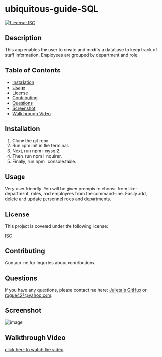 # ubiquitous-guide-SQL

[![License: ISC](https://img.shields.io/badge/License-ISC-blue.svg)](https://opensource.org/licenses/ISC)

## Description

This app enables the user to create and modify a database to keep track of staff information. Employees are grouped by department and role.

## Table of Contents

- [Installation](#installation)
- [Usage](#usage)
- [License](#license)
- [Contributing](#contributing)
- [Questions](#questions)
- [Screenshot](#screenshot)
- [Walkthrough Video](#walkthrough)


## Installation

1. Clone the git repo.
2. Run npm init in the terminal.
3. Next, run npm i mysql2.
5. Then, run npm i inquirer.
6. Finally, run npm i console.table.

## Usage

Very user friendly. You will be given prompts to choose from like: department, roles, and employees from the command-line. Easily add, delete and update personnel roles and departments.

## License

This project is covered under the following license:

[ISC](https://www.isc.org/licenses/)

## Contributing

Contact me for inquiries about contributions.

## Questions

If you have any questions, please contact me here: [Julieta's GitHub](https://github.com/JulesMcP) or <rogue427@yahoo.com>.

## Screenshot

![image](https://user-images.githubusercontent.com/95149604/158256006-af6ddfbc-1cfa-43b1-b249-669ccab745b7.png)

## Walkthrough Video

[click here to watch the video](https://drive.google.com/file/d/11NAfOIEh2mtrfnf2r7mgR7H_vOnwiT94/view)